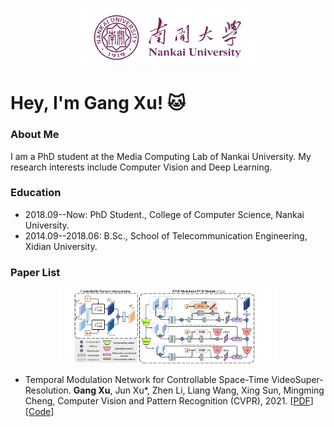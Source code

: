<p align="center">
  <img src="https://github.com/CS-GangXu/CS-GangXu/blob/main/logo2_none.png" width="300" title="hover text">
</p>

# Hey, I'm Gang Xu! :cat:

### About Me
I am a PhD student at the Media Computing Lab of Nankai University. My research interests include Computer Vision and Deep Learning.

### Education
- 2018.09--Now: PhD Student., College of Computer Science, Nankai University.
- 2014.09--2018.06: B.Sc., School of Telecommunication Engineering, Xidian University.

### Paper List
<p align="center">
  <img src="https://raw.githubusercontent.com/CS-GangXu/CS-GangXu/main/method.png?token=ADIBASTKQJJSGWFUCVFDKKLANFCGC" width="350" title="hover text">
</p>

- Temporal Modulation Network for Controllable Space-Time VideoSuper-Resolution. **Gang Xu**, Jun Xu*, Zhen Li, Liang Wang, Xing Sun, Mingming Cheng, Computer Vision and Pattern Recognition (CVPR), 2021. [[PDF](https://www.baidu.com)][[Code](https://www.baidu.com)]
